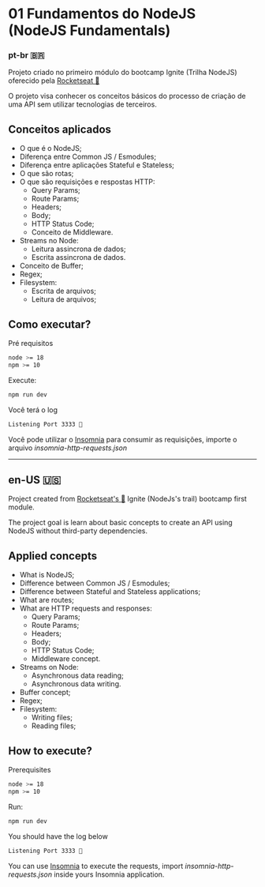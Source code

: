 # 01 Fundamentos do NodeJS (NodeJS Fundamentals)

### pt-br 🇧🇷
Projeto criado no primeiro módulo do bootcamp Ignite (Trilha NodeJS) oferecido pela [Rocketseat 🚀](https://www.rocketseat.com.br/)

O projeto visa conhecer os conceitos básicos do processo de criação de uma API sem utilizar tecnologias de terceiros.

## Conceitos aplicados
- O que é o NodeJS;
- Diferença entre Common JS / Esmodules;
- Diferença entre aplicações Stateful e Stateless;
- O que são rotas;
- O que são requisições e respostas HTTP:
    - Query Params;
    - Route Params;
    - Headers;
    - Body;
    - HTTP Status Code;
    - Conceito de Middleware.
- Streams no Node:
    - Leitura assincrona de dados;
    - Escrita assincrona de dados.
- Conceito de Buffer;
- Regex;
- Filesystem:
    - Escrita de arquivos;
    - Leitura de arquivos;

## Como executar?

Pré requisitos

```bash
node >= 18
npm >= 10
```

Execute:

```bash
npm run dev
```

Você terá o log 

```bash
Listening Port 3333 👀
```

Você pode utilizar o [Insomnia](https://insomnia.rest/) para consumir as requisições, importe o arquivo _insomnia-http-requests.json_

-----

## en-US 🇺🇸

Project created from [Rocketseat's 🚀](https://www.rocketseat.com.br/) Ignite (NodeJs's trail) bootcamp first module.

The project goal is learn about basic concepts to create an API using NodeJS without third-party dependencies.

## Applied concepts
- What is NodeJS;
- Difference between Common JS / Esmodules;
- Difference between Stateful and Stateless applications;
- What are routes;
- What are HTTP requests and responses:
    - Query Params;
    - Route Params;
    - Headers;
    - Body;
    - HTTP Status Code;
    - Middleware concept.
- Streams on Node:
    - Asynchronous data reading;
    - Asynchronous data writing.
- Buffer concept;
- Regex;
- Filesystem:
    - Writing files;
    - Reading files;

## How to execute?
Prerequisites

```bash
node >= 18
npm >= 10
```

Run:

```bash
npm run dev
```

You should have the log below

```bash
Listening Port 3333 👀
```

You can use [Insomnia](https://insomnia.rest/) to execute the requests, import _insomnia-http-requests.json_ inside yours Insomnia application.